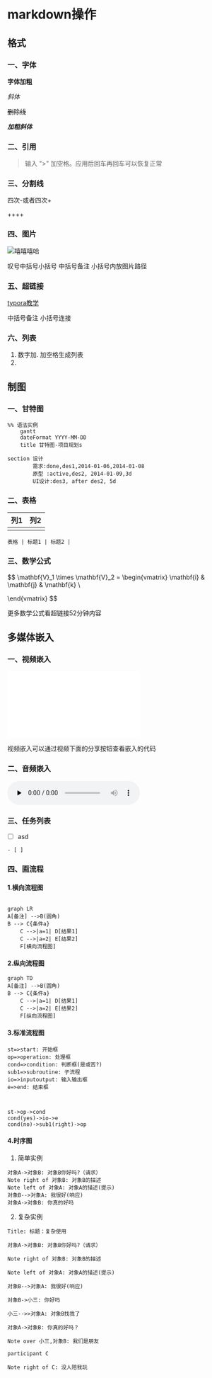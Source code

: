 # markdown操作

## 格式

### 一、字体

**字体加粗**

*斜体*

~~删除线~~

***加粗斜体***

### 二、引用

> 输入 ">" 加空格。应用后回车再回车可以恢复正常

### 三、分割线

四次-或者四次+

++++



### 四、图片

![嘻嘻嘻哈](https://img2.baidu.com/it/u=3253406876,3714457364&fm=26&fmt=auto) 

叹号中括号小括号 中括号备注 小括号内放图片路径

### 五、超链接

[typora教学](https://www.bilibili.com/video/BV1c3411y7CX?spm_id_from=333.999.0.0)

中括号备注 小括号连接

### 六、列表

1.  数字加. 加空格生成列表
2.  

## 制图

### 一、甘特图

```mermaid
%% 语法实例
	gantt
	dateFormat YYYY-MM-DD
	title 甘特图-项目规划s

section 设计
        需求:done,des1,2014-01-06,2014-01-08
        原型 :active,des2, 2014-01-09,3d
        UI设计:des3, after des2, 5d

```

### 二、表格

| 列1  | 列2  |
| :--- | ---- |
|      |      |

```
表格 | 标题1 | 标题2 | 
```



### 三、数学公式

$$
\mathbf{V}_1 \times \mathbf{V}_2 = \begin{vmatrix}
\mathbf{i} & \mathbf{j} & \mathbf{k} \\

\end{vmatrix}
$$

更多数学公式看超链接52分钟内容

## 多媒体嵌入

### 一、视频嵌入

<iframe src="//player.bilibili.com/player.html?aid=421193880&bvid=BV1c3411y7CX&cid=426288565&page=1" scrolling="no" border="0" frameborder="no" framespacing="0" allowfullscreen="true"> </iframe>

视频嵌入可以通过视频下面的分享按钮查看嵌入的代码

### 二、音频嵌入

<audio id="audio" controls="" preload="none"><source id="mp3" src="这里改成自己想要放入的MP3文件的网络地址"></audio>



### 三、任务列表

- [ ]  asd

```
- [ ] 
```

### 四、画流程

#### 1.横向流程图

```mermaid

graph LR
A[备注] -->B(圆角)
B --> C{条件a}
    C -->|a=1| D[结果1]
    C -->|a=2| E[结果2]
    F[横向流程图]
```



#### 2.纵向流程图

```mermaid
graph TD
A[备注] -->B(圆角)
B --> C{条件a}
    C -->|a=1| D[结果1]
    C -->|a=2| E[结果2]
    F[纵向流程图]
```

#### 3.标准流程图

```flow
st=>start: 开始框
op=>operation: 处理框
cond=>condition: 判断框(是或否?)
sub1=>subroutine: 子流程
io=>inputoutput: 输入输出框
e=>end: 结束框



st->op->cond
cond(yes)->io->e
cond(no)->sub1(right)->op
```

#### 4.时序图

1. 简单实例

```sequence
对象A->对象B: 对象B你好吗?（请求）
Note right of 对象B: 对象B的描述
Note left of 对象A: 对象A的描述(提示)
对象B-->对象A: 我很好(响应)
对象A->对象B: 你真的好吗
```

2. 复杂实例

```sequence
Title: 标题：复杂使用

对象A->对象B: 对象B你好吗?（请求）

Note right of 对象B: 对象B的描述

Note left of 对象A: 对象A的描述(提示)

对象B-->对象A: 我很好(响应)

对象B->小三: 你好吗

小三-->>对象A: 对象B找我了

对象A->对象B: 你真的好吗？

Note over 小三,对象B: 我们是朋友

participant C

Note right of C: 没人陪我玩
```

